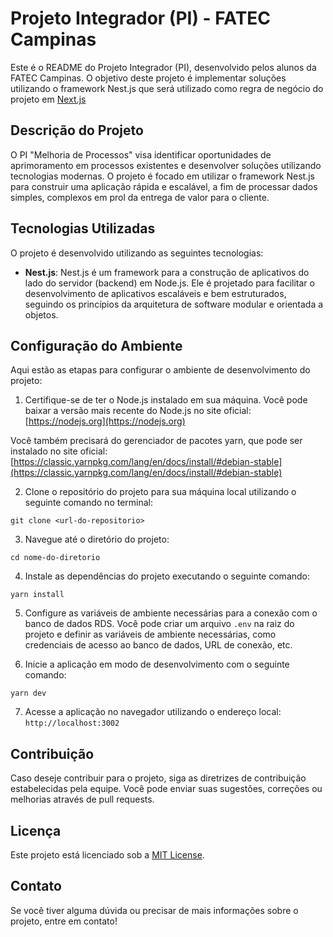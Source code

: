 # Projeto Integrador (PI) - FATEC Campinas

Este é o README do Projeto Integrador (PI), desenvolvido pelos alunos da FATEC Campinas. O objetivo deste projeto é implementar soluções utilizando o framework Nest.js que será utilizado como regra de negócio do projeto em [Next.js](https://github.com/leozinbranco/pi-project)

## Descrição do Projeto

O PI "Melhoria de Processos" visa identificar oportunidades de aprimoramento em processos existentes e desenvolver soluções utilizando tecnologias modernas. O projeto é focado em utilizar o framework Nest.js para construir uma aplicação rápida e escalável, a fim de processar dados simples, complexos em prol da entrega de valor para o cliente.

## Tecnologias Utilizadas

O projeto é desenvolvido utilizando as seguintes tecnologias:

- **Nest.js**: Nest.js é um framework para a construção de aplicativos do lado do servidor (backend) em Node.js. Ele é projetado para facilitar o desenvolvimento de aplicativos escaláveis e bem estruturados, seguindo os princípios da arquitetura de software modular e orientada a objetos.

## Configuração do Ambiente

Aqui estão as etapas para configurar o ambiente de desenvolvimento do projeto:

1. Certifique-se de ter o Node.js instalado em sua máquina. Você pode baixar a versão mais recente do Node.js no site oficial: [https://nodejs.org](https://nodejs.org)

Você também precisará do gerenciador de pacotes yarn, que pode ser instalado no site oficial: [https://classic.yarnpkg.com/lang/en/docs/install/#debian-stable](https://classic.yarnpkg.com/lang/en/docs/install/#debian-stable)



2. Clone o repositório do projeto para sua máquina local utilizando o seguinte comando no terminal:

```
git clone <url-do-repositorio>
```

3. Navegue até o diretório do projeto:

```
cd nome-do-diretorio
```

4. Instale as dependências do projeto executando o seguinte comando:


```
yarn install
```

5. Configure as variáveis de ambiente necessárias para a conexão com o banco de dados RDS. Você pode criar um arquivo `.env` na raiz do projeto e definir as variáveis de ambiente necessárias, como credenciais de acesso ao banco de dados, URL de conexão, etc.

6. Inicie a aplicação em modo de desenvolvimento com o seguinte comando:

```
yarn dev
```

7. Acesse a aplicação no navegador utilizando o endereço local: `http://localhost:3002`

## Contribuição

Caso deseje contribuir para o projeto, siga as diretrizes de contribuição estabelecidas pela equipe. Você pode enviar suas sugestões, correções ou melhorias através de pull requests.

## Licença

Este projeto está licenciado sob a [MIT License](https://opensource.org/licenses/MIT).

## Contato

Se você tiver alguma dúvida ou precisar de mais informações sobre o projeto, entre em contato!
